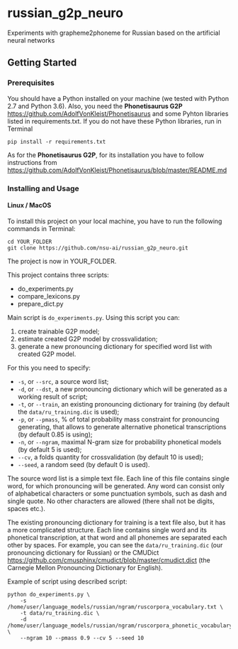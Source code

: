 # russian_g2p_neuro
Experiments with grapheme2phoneme for Russian based on the artificial neural networks

## Getting Started

### Prerequisites

You should have a Python installed on your machine (we tested with Python 2.7 and Python 3.6). Also, you need the **Phonetisaurus G2P** https://github.com/AdolfVonKleist/Phonetisaurus and some Pyhton libraries listed in requirements.txt. If you do not have these Python libraries, run in Terminal

```
pip install -r requirements.txt
```

As for the **Phonetisaurus G2P**, for its installation you have to follow instructions from https://github.com/AdolfVonKleist/Phonetisaurus/blob/master/README.md

### Installing and Usage

#### Linux / MacOS
To install this project on your local machine, you have to run the following commands in Terminal:

```
cd YOUR_FOLDER
git clone https://github.com/nsu-ai/russian_g2p_neuro.git
```

The project is now in YOUR_FOLDER.

This project contains three scripts:

- do_experiments.py
- compare_lexicons.py
- prepare_dict.py

Main script is `do_experiments.py`. Using this script you can:

1) create trainable G2P model;
2) estimate created G2P model by crossvalidation;
3) generate a new pronouncing dictionary for specified word list with created G2P model.

For this you need to specify:

- `-s`, or `--src`, a source word list;
- `-d`, or `--dst`, a new pronouncing dictionary which will be generated as a working result of script;
- `-t`, or `--train`, an existing pronouncing dictionary for training (by default the `data/ru_training.dic` is used);
- `-p`, or `--pmass`, % of total probability mass constraint for pronouncing generating, that allows to generate alternative phonetical transcriptions (by default 0.85 is using);
- `-n`, or `--ngram`, maximal N-gram size for probability phonetical models (by default 5 is used);
- `--cv`, a folds quantity for crossvalidation (by default 10 is used);
- `--seed`, a random seed (by default 0 is used).

The source word list is a simple text file. Each line of this file contains single word, for which pronouncing will be generated. Any word can consist only of alphabetical characters or some punctuation symbols, such as dash and single quote. No other characters are allowed (there shall not be digits, spaces etc.).

The existing pronouncing dictionary for training is a text file also, but it has a more complicated structure. Each line contains single word and its phonetical transcription, at that word and all phonemes are separated each other by spaces. For example, you can see the `data/ru_training.dic` (our pronouncing dictionary for Russian) or the CMUDict https://github.com/cmusphinx/cmudict/blob/master/cmudict.dict (the Carnegie Mellon Pronouncing Dictionary for English).

Example of script using described script:

```
python do_experiments.py \
    -s /home/user/language_models/russian/ngram/ruscorpora_vocabulary.txt \
    -t data/ru_training.dic \
    -d /home/user/language_models/russian/ngram/ruscorpora_phonetic_vocabulary_ngram10.txt \
    --ngram 10 --pmass 0.9 --cv 5 --seed 10
```

